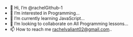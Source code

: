- 👋 Hi, I’m @rachelGithub-1
- 👀 I’m interested in Programming...
- 🌱 I’m currently learning JavaScript...
- 💞️ I’m looking to collaborate on All Programming lessons...
- 📫 How to reach me rachelvaliant02@gmail.com..

<!---
rachelGithub-1/rachelGithub-1 is a ✨ special ✨ repository because its `README.md` (this file) appears on your GitHub profile.
You can click the Preview link to take a look at your changes.
--->
